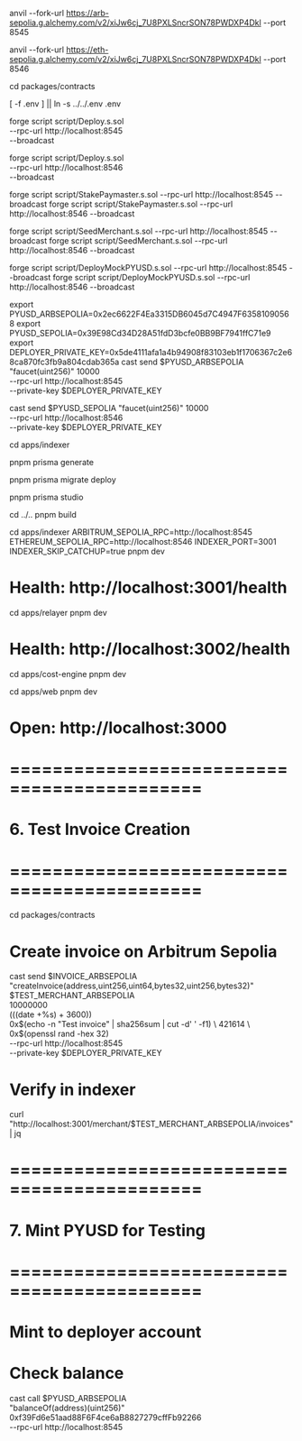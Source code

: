 
anvil --fork-url https://arb-sepolia.g.alchemy.com/v2/xiJw6cj_7U8PXLSncrSON78PWDXP4Dkl --port 8545

anvil --fork-url https://eth-sepolia.g.alchemy.com/v2/xiJw6cj_7U8PXLSncrSON78PWDXP4Dkl --port 8546





cd packages/contracts

[ -f .env ] || ln -s ../../.env .env

forge script script/Deploy.s.sol \
  --rpc-url http://localhost:8545 \
  --broadcast

forge script script/Deploy.s.sol \
  --rpc-url http://localhost:8546 \
  --broadcast



forge script script/StakePaymaster.s.sol --rpc-url http://localhost:8545 --broadcast
forge script script/StakePaymaster.s.sol --rpc-url http://localhost:8546 --broadcast



forge script script/SeedMerchant.s.sol --rpc-url http://localhost:8545 --broadcast
forge script script/SeedMerchant.s.sol --rpc-url http://localhost:8546 --broadcast


forge script script/DeployMockPYUSD.s.sol --rpc-url http://localhost:8545 --broadcast
forge script script/DeployMockPYUSD.s.sol --rpc-url http://localhost:8546 --broadcast



export PYUSD_ARBSEPOLIA=0x2ec6622F4Ea3315DB6045d7C4947F63581090568
export PYUSD_SEPOLIA=0x39E98Cd34D28A51fdD3bcfe0BB9BF7941ffC71e9
export DEPLOYER_PRIVATE_KEY=0x5de4111afa1a4b94908f83103eb1f1706367c2e68ca870fc3fb9a804cdab365a
cast send $PYUSD_ARBSEPOLIA "faucet(uint256)" 10000 \
  --rpc-url http://localhost:8545 \
  --private-key $DEPLOYER_PRIVATE_KEY

cast send $PYUSD_SEPOLIA "faucet(uint256)" 10000 \
  --rpc-url http://localhost:8546 \
  --private-key $DEPLOYER_PRIVATE_KEY





cd apps/indexer

pnpm prisma generate

pnpm prisma migrate deploy

pnpm prisma studio





cd ../..
pnpm build





cd apps/indexer
ARBITRUM_SEPOLIA_RPC=http://localhost:8545 ETHEREUM_SEPOLIA_RPC=http://localhost:8546 INDEXER_PORT=3001 INDEXER_SKIP_CATCHUP=true pnpm dev
# Health: http://localhost:3001/health


cd apps/relayer
pnpm dev
# Health: http://localhost:3002/health


cd apps/cost-engine
pnpm dev

cd apps/web
pnpm dev
# Open: http://localhost:3000





# ============================================
# 6. Test Invoice Creation
# ============================================
cd packages/contracts

# Create invoice on Arbitrum Sepolia
cast send $INVOICE_ARBSEPOLIA \
  "createInvoice(address,uint256,uint64,bytes32,uint256,bytes32)" \
  $TEST_MERCHANT_ARBSEPOLIA \
  10000000 \
  $(($(date +%s) + 3600)) \
  0x$(echo -n "Test invoice" | sha256sum | cut -d' ' -f1) \
  421614 \
  0x$(openssl rand -hex 32) \
  --rpc-url http://localhost:8545 \
  --private-key $DEPLOYER_PRIVATE_KEY

# Verify in indexer
curl "http://localhost:3001/merchant/$TEST_MERCHANT_ARBSEPOLIA/invoices" | jq

# ============================================
# 7. Mint PYUSD for Testing
# ============================================
# Mint to deployer account


# Check balance
cast call $PYUSD_ARBSEPOLIA \
  "balanceOf(address)(uint256)" \
  0xf39Fd6e51aad88F6F4ce6aB8827279cffFb92266 \
  --rpc-url http://localhost:8545
